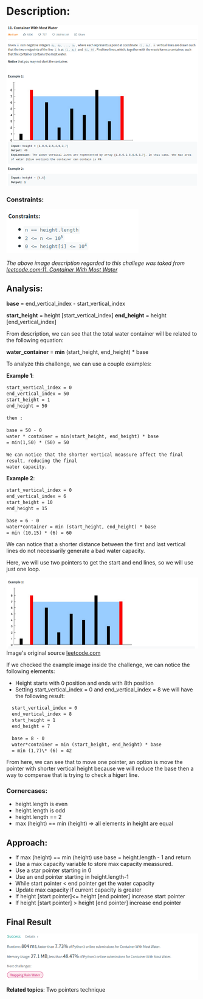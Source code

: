 # Description:

![challenge image from: leetcode.com](challenge.png)

### Constraints:

![restriction image from: leetcode.com](constraints.png)

_The above image description regarded to this challege was taked from_ [_leetcode.com:11. Container With Most Water_](https://leetcode.com/problems/container-with-most-water/)

## Analysis:

**base** = end_vertical_index - start_vertical_index

**start_height** = height [start_vertical_index]
**end_height** = height [end_vertical_index]

From description, we can see that the total water container will be related to the following equation:

**water_container** = **min** (start_height, end_height) \* base

To analyze this challenge, we can use a couple examples:

**Example 1**:

```
start_vertical_index = 0
end_vertical_index = 50
start_height = 1
end_height = 50

then :

base = 50 - 0
water * container = min(start_height, end_height) * base
= min(1,50) * (50) = 50

We can notice that the shorter vertical meassure affect the final result, reducing the final
water capacity.
```

**Example 2**:

```
start_vertical_index = 0
end_vertical_index = 6
start_height = 10
end_height = 15

base = 6 - 0
water*container = min (start_height, end_height) * base
= min (10,15) * (6) = 60
```

We can notice that a shorter distance between the first and last vertical lines do not necessarily generate a bad water capacity.

Here, we will use two pointers to get the start and end lines, so we will use just one loop.

![challenge image from: leetcode.com](image_example.png)
Image's original source [leetcode.com](https://leetcode.com/problems/container-with-most-water/)

If we checked the example image inside the challenge, we can notice the following elements:

- Height starts with 0 position and ends with 8th position
- Setting start_vertical_index = 0 and end_vertical_index = 8 we will have the following result:

```
  start_vertical_index = 0
  end_vertical_index = 8
  start_height = 1
  end_height = 7

  base = 8 - 0
  water*container = min (start_height, end_height) * base
  = min (1,7)\* (6) = 42
```

From here, we can see that to move one pointer, an option is move the pointer with shorter vertical height because we will reduce the base then a way to compense that is trying to check a higert line.

### Cornercases:

- height.length is even
- height.length is odd
- height.length == 2
- max (height) == min (height) => all elements in height are equal

## Approach:

- If max (height) == min (height) use base = height.length - 1 and return
- Use a max capacity variable to store max capacity meassured.
- Use a star pointer starting in 0
- Use an end pointer starting in height.length-1
- While start pointer < end pointer get the water capacity
- Update max capacity if current capacity is greater
- If height [start pointer]<= height [end pointer] increase start pointer
- If height [start pointer] > height [end pointer] increase end pointer

## Final Result

![final result: leetcode.com](summary_image.png)

**Related topics**: Two pointers technique
